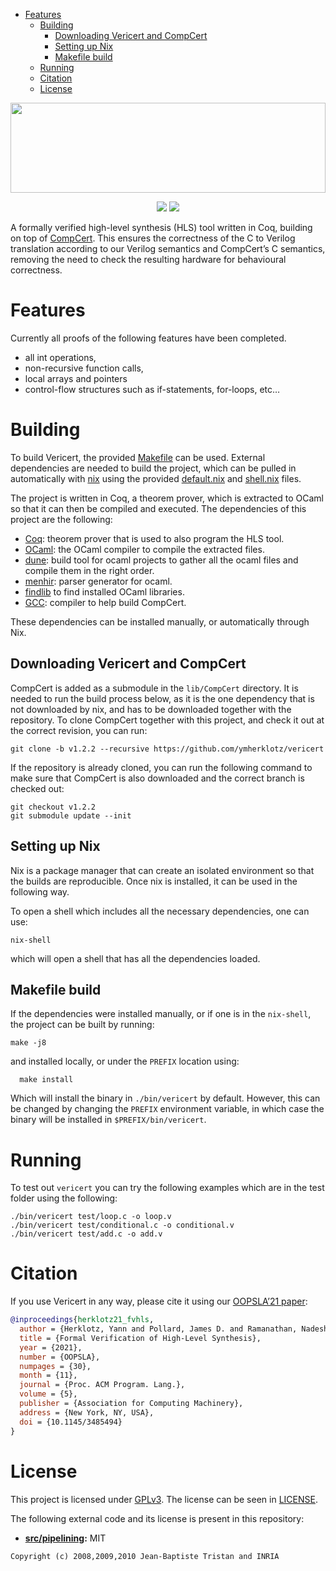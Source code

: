 - [Features](#features)
  - [Building](#building)
    - [Downloading Vericert and CompCert](#downloading-compcert)
    - [Setting up Nix](#setting-up-nix)
    - [Makefile build](#makefile-build)
  - [Running](#running)
  - [Citation](#org28fad40)
  - [License](#org5eb199f)

<a href="https://vericert.ymhg.org"><img src="https://vericert.ymhg.org/vericert-main.svg" width="100%" height="144" /></a>

<p align=center><a href="https://github.com/ymherklotz/vericert/actions"><img src="https://github.com/ymherklotz/vericert/workflows/CI/badge.svg" /></a>&nbsp;<a href="https://vericert.ymhg.org/"><img src="https://github.com/ymherklotz/vericert-docs/workflows/docs/badge.svg" /></a></p>

A formally verified high-level synthesis (HLS) tool written in Coq, building on top of [CompCert](https://github.com/AbsInt/CompCert). This ensures the correctness of the C to Verilog translation according to our Verilog semantics and CompCert&rsquo;s C semantics, removing the need to check the resulting hardware for behavioural correctness.


<a id="features"></a>

# Features

Currently all proofs of the following features have been completed.

-   all int operations,
-   non-recursive function calls,
-   local arrays and pointers
-   control-flow structures such as if-statements, for-loops, etc&#x2026;


<a id="building"></a>

# Building

To build Vericert, the provided [Makefile](file:///Makefile) can be used. External dependencies are needed to build the project, which can be pulled in automatically with [nix](https://nixos.org/nix/) using the provided [default.nix](file:///default.nix) and [shell.nix](file:///shell.nix) files.

The project is written in Coq, a theorem prover, which is extracted to OCaml so that it can then be compiled and executed. The dependencies of this project are the following:

-   [Coq](https://coq.inria.fr/): theorem prover that is used to also program the HLS tool.
-   [OCaml](https://ocaml.org/): the OCaml compiler to compile the extracted files.
-   [dune](https://github.com/ocaml/dune): build tool for ocaml projects to gather all the ocaml files and compile them in the right order.
-   [menhir](http://gallium.inria.fr/~fpottier/menhir/): parser generator for ocaml.
-   [findlib](https://github.com/ocaml/ocamlfind) to find installed OCaml libraries.
-   [GCC](https://gcc.gnu.org/): compiler to help build CompCert.

These dependencies can be installed manually, or automatically through Nix.


<a id="downloading-compcert"></a>

## Downloading Vericert and CompCert

CompCert is added as a submodule in the `lib/CompCert` directory. It is needed to run the build process below, as it is the one dependency that is not downloaded by nix, and has to be downloaded together with the repository. To clone CompCert together with this project, and check it out at the correct revision, you can run:

```shell
git clone -b v1.2.2 --recursive https://github.com/ymherklotz/vericert
```

If the repository is already cloned, you can run the following command to make sure that CompCert is also downloaded and the correct branch is checked out:

```shell
git checkout v1.2.2
git submodule update --init
```


<a id="setting-up-nix"></a>

## Setting up Nix

Nix is a package manager that can create an isolated environment so that the builds are reproducible. Once nix is installed, it can be used in the following way.

To open a shell which includes all the necessary dependencies, one can use:

```shell
nix-shell
```

which will open a shell that has all the dependencies loaded.


<a id="makefile-build"></a>

## Makefile build

If the dependencies were installed manually, or if one is in the `nix-shell`, the project can be built by running:

```shell
make -j8
```

and installed locally, or under the `PREFIX` location using:

```shell
  make install
```

Which will install the binary in `./bin/vericert` by default. However, this can be changed by changing the `PREFIX` environment variable, in which case the binary will be installed in `$PREFIX/bin/vericert`.


<a id="running"></a>

# Running

To test out `vericert` you can try the following examples which are in the test folder using the following:

```shell
./bin/vericert test/loop.c -o loop.v
./bin/vericert test/conditional.c -o conditional.v
./bin/vericert test/add.c -o add.v
```


<a id="org28fad40"></a>

# Citation

If you use Vericert in any way, please cite it using our [OOPSLA&rsquo;21 paper](https://yannherklotz.com/papers/fvhls_oopsla21.pdf):

```bibtex
@inproceedings{herklotz21_fvhls,
  author = {Herklotz, Yann and Pollard, James D. and Ramanathan, Nadesh and Wickerson, John},
  title = {Formal Verification of High-Level Synthesis},
  year = {2021},
  number = {OOPSLA},
  numpages = {30},
  month = {11},
  journal = {Proc. ACM Program. Lang.},
  volume = {5},
  publisher = {Association for Computing Machinery},
  address = {New York, NY, USA},
  doi = {10.1145/3485494}
}
```


<a id="org5eb199f"></a>

# License

This project is licensed under [GPLv3](https://www.gnu.org/licenses/gpl-3.0.en.html). The license can be seen in [LICENSE](LICENSE).

The following external code and its license is present in this repository:

-   **[src/pipelining](src/pipelining):** MIT

```text
Copyright (c) 2008,2009,2010 Jean-Baptiste Tristan and INRIA
```
